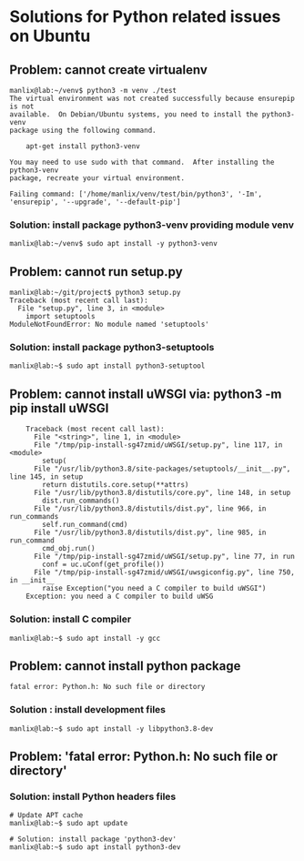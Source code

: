 # Solutions for Python related issues on Ubuntu

## Problem: cannot create virtualenv

```
manlix@lab:~/venv$ python3 -m venv ./test
The virtual environment was not created successfully because ensurepip is not
available.  On Debian/Ubuntu systems, you need to install the python3-venv
package using the following command.

    apt-get install python3-venv

You may need to use sudo with that command.  After installing the python3-venv
package, recreate your virtual environment.

Failing command: ['/home/manlix/venv/test/bin/python3', '-Im', 'ensurepip', '--upgrade', '--default-pip']
```

### Solution: install package **python3-venv** providing module **venv**

```
manlix@lab:~/venv$ sudo apt install -y python3-venv
```

## Problem: cannot run setup.py

```
manlix@lab:~/git/project$ python3 setup.py 
Traceback (most recent call last):
  File "setup.py", line 3, in <module>
    import setuptools
ModuleNotFoundError: No module named 'setuptools'
```

### Solution: install package python3-setuptools

```
manlix@lab:~$ sudo apt install python3-setuptool
```

## Problem: cannot install uWSGI via: python3 -m pip install uWSGI

```
    Traceback (most recent call last):
      File "<string>", line 1, in <module>
      File "/tmp/pip-install-sg47zmid/uWSGI/setup.py", line 117, in <module>
        setup(
      File "/usr/lib/python3.8/site-packages/setuptools/__init__.py", line 145, in setup
        return distutils.core.setup(**attrs)
      File "/usr/lib/python3.8/distutils/core.py", line 148, in setup
        dist.run_commands()
      File "/usr/lib/python3.8/distutils/dist.py", line 966, in run_commands
        self.run_command(cmd)
      File "/usr/lib/python3.8/distutils/dist.py", line 985, in run_command
        cmd_obj.run()
      File "/tmp/pip-install-sg47zmid/uWSGI/setup.py", line 77, in run
        conf = uc.uConf(get_profile())
      File "/tmp/pip-install-sg47zmid/uWSGI/uwsgiconfig.py", line 750, in __init__
        raise Exception("you need a C compiler to build uWSGI")
    Exception: you need a C compiler to build uWSG
```

### Solution: install C compiler

```
manlix@lab:~$ sudo apt install -y gcc
```

## Problem: cannot install python package

```
fatal error: Python.h: No such file or directory
```

### Solution : install development files

```
manlix@lab:~$ sudo apt install -y libpython3.8-dev
```

## Problem: 'fatal error: Python.h: No such file or directory'


### Solution: install Python headers files

```
# Update APT cache
manlix@lab:~$ sudo apt update

# Solution: install package 'python3-dev'
manlix@lab:~$ sudo apt install python3-dev
```
